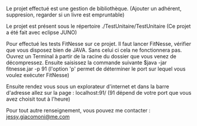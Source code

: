 Le projet effectué est une gestion de bibliothèque. (Ajouter un adhérent, suppresion, regarder si un livre est empruntable)

Le projet est présent sous le répertoire ./TestUnitaire/TestUnitaire (Ce projet a été fait avec eclipse JUNO)

Pour effectué les tests FitNesse sur ce projet. Il faut lancer FitNesse, vérifier que vous disposez bien de JAVA. Sans celui ci cela ne fonctionnera pas.
Ouvrez un Terminal à partir de la racine du dossier que vous venez de décompressez.
Ensuite saisissez la commande suivante
$java -jar fitnesse.jar -p 91 (l'option 'p' permet de déterminer le port sur lequel vous voulez exécuter FitNesse)

Ensuite rendez vous sous un explorateur d'internet et dans la barre d'adresse allez sur la page : localhost:91/ (91 dépend de votre port que vous avez choisit tout à l'heure)

Pour tout autre renseignement, vous pouvez me contacter : jessy.giacomoni@me.com
